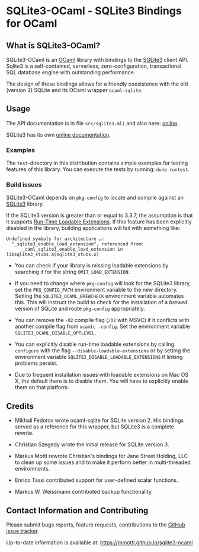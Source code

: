 # SQLite3-OCaml - SQLite3 Bindings for OCaml

## What is SQLite3-OCaml?

SQLite3-OCaml is an [OCaml](http://www.ocaml.org) library with bindings to the
[SQLite3](http://www.sqlite.org) client API. Sqlite3 is a self-contained,
serverless, zero-configuration, transactional SQL database engine with
outstanding performance.

The design of these bindings allows for a friendly coexistence with the old
(version 2) SQLite and its OCaml wrapper `ocaml-sqlite`.

## Usage

The API documentation is in file `src/sqlite3.mli` and also here:
[online](http://mmottl.github.io/sqlite3-ocaml/api/sqlite3).

SQLite3 has its own [online documentation](http://www.sqlite.org/docs.html).

### Examples

The `test`-directory in this distribution contains simple examples for
testing features of this library. You can execute the tests by running:
`dune runtest`.

### Build issues

SQLite3-OCaml depends on `pkg-config` to locate and compile against an
[SQLite3](http://www.sqlite.org) library.

If the SQLite3 version is greater than or equal to 3.3.7, the assumption is that
it supports [Run-Time Loadable Extensions](http://www.sqlite.org/loadext.html).
If this feature has been explicitly disabled in the library, building
applications will fail with something like:

```text
Undefined symbols for architecture …:
  "_sqlite3_enable_load_extension", referenced from:
      _caml_sqlite3_enable_load_extension in libsqlite3_stubs.a(sqlite3_stubs.o)
```

- You can check if your library is missing loadable extensions by searching
  it for the string `OMIT_LOAD_EXTENSION`.

- If you need to change where `pkg-config` will look for the SQLite3
  library, set the `PKG_CONFIG_PATH` environment variable to the new
  directory. Setting the `SQLITE3_OCAML_BREWCHECK` environment variable
  automates this. This will instruct the build to check for the installation
  of a _brewed_ version of SQLite and route `pkg-config` appropriately.

- You can remove the `-O2` compile flag (`/O2` with MSVC) if it conflicts
  with another compile flag from `ocamlc -config`. Set the environment
  variable `SQLITE3_OCAML_DISABLE_OPTLEVEL`.

- You can explicitly disable run-time loadable extensions by calling
  `configure` with the flag `--disable-loadable-extensions` or by setting
  the environment variable `SQLITE3_DISABLE_LOADABLE_EXTENSIONS` if linking
  problems persist.

- Due to frequent installation issues with loadable extensions on Mac OS X,
  the default there is to disable them. You will have to explicitly enable
  them on that platform.

## Credits

- Mikhail Fedotov wrote ocaml-sqlite for SQLite version 2. His bindings
  served as a reference for this wrapper, but SQLite3 is a complete rewrite.

- Christian Szegedy wrote the initial release for SQLite version 3.

- Markus Mottl rewrote Christian's bindings for Jane Street Holding, LLC to
  clean up some issues and to make it perform better in multi-threaded
  environments.

- Enrico Tassi contributed support for user-defined scalar functions.

- Markus W. Weissmann contributed backup functionality.

## Contact Information and Contributing

Please submit bugs reports, feature requests, contributions to the
[GitHub issue tracker](https://github.com/mmottl/sqlite3-ocaml/issues).

Up-to-date information is available at: <https://mmottl.github.io/sqlite3-ocaml>
